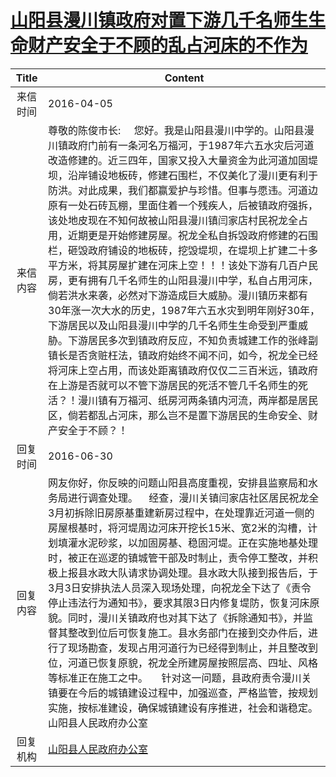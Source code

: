 # <a href="http://www.shangluo.gov.cn/zmhd/ldxxxx.jsp?urltype=leadermail.LeaderMailContentUrl&wbtreeid=1112&leadermailid=3565">山阳县漫川镇政府对置下游几千名师生生命财产安全于不顾的乱占河床的不作为</a>
|Title|Content|
|:---:|---|
|来信时间|2016-04-05|
|来信内容|尊敬的陈俊市长:     您好。我是山阳县漫川中学的。山阳县漫川镇政府门前有一条河名万福河，于1987年六五水灾后河道改造修建的。近三四年，国家又投入大量资金为此河道加固堤坝，沿岸铺设地板砖，修建石围栏，不仅美化了漫川更有利于防洪。对此成果，我们都赢爱护与珍惜。但事与愿违。河道边原有一处石砖瓦棚，里面住着一个残疾人，后被镇政府强拆，该处地皮现在不知何故被山阳县漫川镇闫家店村民祝龙全占用，近期更是开始修建房屋。祝龙全私自拆毁政府修建的石围栏，砸毁政府铺设的地板砖，挖毁堤坝，在堤坝上扩建二十多平方米，将其房屋扩建在河床上空！！！该处下游有几百户民房，更有拥有几千名师生的山阳县漫川中学，私自占用河床，倘若洪水来袭，必然对下游造成巨大威胁。漫川镇历来都有30年涨一次大水的历史，1987年六五水灾到明年刚好30年，下游居民以及山阳县漫川中学的几千名师生生命受到严重威胁。下游居民多次到镇政府反应，不知负责城建工作的张峰副镇长是否贪赃枉法，镇政府始终不闻不问，如今，祝龙全已经将河床上空占用，而该处距离镇政府仅仅二三百米远，镇政府在上游是否就可以不管下游居民的死活不管几千名师生的死活？！漫川镇有万福河、纸房河两条镇内河流，两岸都是居民区，倘若都乱占河床，那么岂不是置下游居民的生命安全、财产安全于不顾？！|
|回复时间|2016-06-30|
|回复内容|网友你好，你反映的问题山阳县高度重视，安排县监察局和水务局进行调查处理。    经查，漫川关镇闫家店社区居民祝龙全3月初拆除旧房原基重建新房过程中，在处理靠近河道一侧的房屋根基时，将河堤周边河床开挖长15米、宽2米的沟槽，计划填灌水泥砂浆，以加固房基、稳固河堤。正在实施地基处理时，被正在巡逻的镇城管干部及时制止，责令停工整改，并积极上报县水政大队请求协调处理。县水政大队接到报告后，于3月3日安排执法人员深入现场处理，向祝龙全下达了《责令停止违法行为通知书》，要求其限3日内修复堤防，恢复河床原貌。同时，漫川关镇政府也对其下达了《拆除通知书》，并监督其整改到位后可恢复施工。县水务部门在接到交办件后，进行了现场勘查，发现占用河道行为已经得到制止，并且整改到位，河道已恢复原貌，祝龙全所建房屋按照层高、四址、风格等标准正在施工之中。     针对这一问题，县政府责令漫川关镇要在今后的城镇建设过程中，加强巡查，严格监管，按规划实施，按标准建设，确保城镇建设有序推进，社会和谐稳定。山阳县人民政府办公室|
|回复机构|<a href="../../categories/agencies/山阳县人民政府办公室.md">山阳县人民政府办公室</a>|
